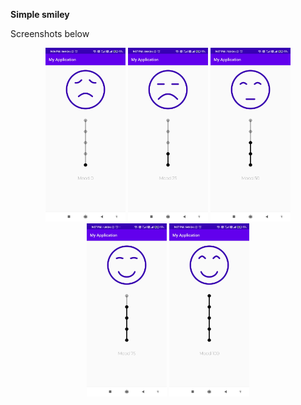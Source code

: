 **Simple smiley**

Screenshots below

<p align="center">
  <img src="https://raw.githubusercontent.com/NonCoderF/Smiley/master/screenshots/Mood%200.jpg" width="128" title="hover text">
  <img src="https://raw.githubusercontent.com/NonCoderF/Smiley/master/screenshots/Mood%2025.jpg" width="128" title="hover text">
  <img src="https://raw.githubusercontent.com/NonCoderF/Smiley/master/screenshots/Mood%2050.jpg" width="128" title="hover text">
  <img src="https://raw.githubusercontent.com/NonCoderF/Smiley/master/screenshots/Mood%2075.jpg" width="128" title="hover text">
  <img src="https://raw.githubusercontent.com/NonCoderF/Smiley/master/screenshots/Mood%20100.jpg" width="128" title="hover text">
</p>
